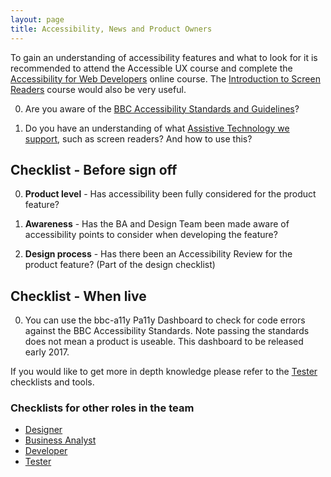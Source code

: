 ```yaml
---
layout: page
title: Accessibility, News and Product Owners
---
```

To gain an understanding of accessibility features and what to look for it is recommended to attend the Accessible UX course and complete the [Accessibility for Web Developers](http://www.bbc.co.uk/academy/beta/course/COU-12887) online course. The [Introduction to Screen Readers](http://www.bbc.co.uk/academy/beta/course/COU-50344015) course would also be very useful.

0. Are you aware of the [BBC Accessibility Standards and Guidelines](http://www.bbc.co.uk/guidelines/futuremedia/accessibility/)?

0. Do you have an understanding of what [Assistive Technology we support](Accessibility-and-Supported-Assistive-Technology), such as screen readers? And how to use this?

## Checklist - Before sign off

0. **Product level** - Has accessibility been fully considered for the product feature?

0. **Awareness** - Has the BA and Design Team been made aware of accessibility points to consider when developing the feature?

0. **Design process** - Has there been an Accessibility Review for the product feature? (Part of the design checklist)

## Checklist - When live

0. You can use the bbc-a11y Pa11y Dashboard to check for code errors against the BBC Accessibility Standards. Note passing the standards does not mean a product is useable. This dashboard to be released early 2017.

If you would like to get more in depth knowledge please refer to the [Tester](Accessibility,-News-and-Testers) checklists and tools.

### Checklists for other roles in the team

- [Designer](accessibility-news-and-designers)
- [Business Analyst](accessibility-news-and-business-analysts)
- [Developer](accessibility-news-and-developers)
- [Tester](accessibility-news-and-testers)
